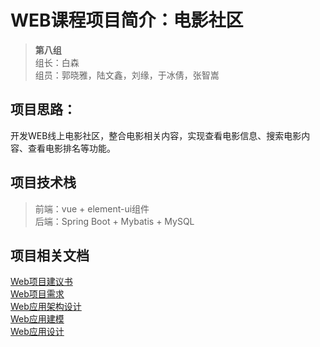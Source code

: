 # WEB课程项目简介：电影社区
> **第八组**  
> 组长：白森  
> 组员：郭晓雅，陆文鑫，刘缘，于冰倩，张智嵩  
## 项目思路：
开发WEB线上电影社区，整合电影相关内容，实现查看电影信息、搜索电影内容、查看电影排名等功能。
## 项目技术栈
> 前端：vue + element-ui组件  
> 后端：Spring Boot + Mybatis + MySQL
## 项目相关文档
[Web项目建议书](https://github.com/Baisen1105/WEB-Project/blob/master/Web%E9%A1%B9%E7%9B%AE%E5%BB%BA%E8%AE%AE%E4%B9%A6.md)  
[Web项目需求](https://github.com/Baisen1105/WEB-Project/blob/master/Web%E9%A1%B9%E7%9B%AE%E9%9C%80%E6%B1%82.md)  
[Web应用架构设计](https://github.com/Baisen1105/WEB-Project/blob/master/Web%E5%BA%94%E7%94%A8%E6%9E%B6%E6%9E%84%E8%AE%BE%E8%AE%A1.md)  
[Web应用建模](https://github.com/Baisen1105/WEB-Project/blob/master/Web%E5%BA%94%E7%94%A8%E5%BB%BA%E6%A8%A1.md)  
[Web应用设计](https://github.com/Baisen1105/WEB-Project/blob/master/Web%E5%BA%94%E7%94%A8%E8%AE%BE%E8%AE%A1.md)